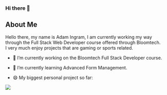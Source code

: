### Hi there 👋

<!--
**aingram84/aingram84** is a ✨ _special_ ✨ repository because its `README.md` (this file) appears on your GitHub profile.

Here are some ideas to get you started: -->

## About Me

Hello there, my name is Adam Ingram, I am currently working my way through the Full Stack Web Developer course offered through Bloomtech.  
I very much enjoy projects that are gaming or sports related.


- 🔭 I’m currently working on the Bloomtech Full Stack Developer course.
- 🌱 I’m currently learning Advanced Form Management.  

- 😄 My biggest personal project so far:  

<a href="https://github.com/aingram84/battle_sim">
  <img align="left" src="https://github-readme-stats.vercel.app/api/pin/?username=aingram84&repo=battle_sim&title_color=001628&text_color=99D9D9&icon_color=E9072B&bg_color=355464" />
</a>


